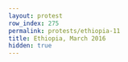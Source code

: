 ```yaml
---
layout: protest
row_index: 275
permalink: protests/ethiopia-11
title: Ethiopia, March 2016
hidden: true
---
```

